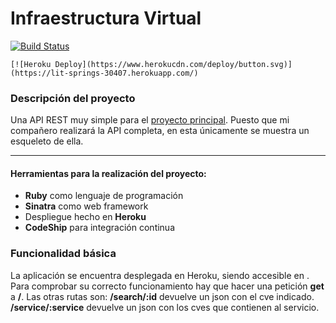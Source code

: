 Infraestructura Virtual
====

[![Build Status](https://travis-ci.org/patamimbre/IV_Proyecto.svg?branch=master)](https://travis-ci.org/patamimbre/IV_Proyecto)

```
[![Heroku Deploy](https://www.herokucdn.com/deploy/button.svg)](https://lit-springs-30407.herokuapp.com/)
```

### Descripción del proyecto

Una API REST muy simple para el [proyecto principal](https://github.com/LazyHackerOrg/LazyHacker/). Puesto que mi compañero realizará la API completa, en esta únicamente se muestra un esqueleto de ella.

-------

#### Herramientas para la realización del proyecto:

* **Ruby** como lenguaje de programación
* **Sinatra** como web framework
* Despliegue hecho en **Heroku**
* **CodeShip** para integración continua 

### Funcionalidad básica

La aplicación se encuentra desplegada en Heroku, siendo accesible en
[](https://lit-springs-30407.herokuapp.com/). Para comprobar su correcto funcionamiento hay que hacer una petición **get** a **/**.
Las otras rutas son:
**/search/:id** devuelve un json con el cve indicado.
**/service/:service** devuelve un json con los cves que contienen al servicio.
